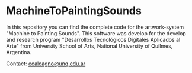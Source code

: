# MachineToPaintingSounds

In this repository you can find the complete code for the artwork-system "Machine to Painting Sounds". This software was develop for the develop and research program "Desarrollos Tecnológicos Digitales Aplicados al Arte" from University School of Arts, National University of Quilmes, Argentina.

Contact: ecalcagno@unq.edu.ar
